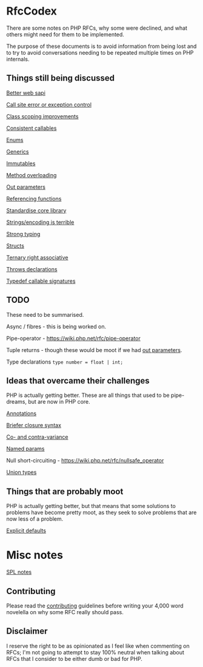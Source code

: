 # RfcCodex

There are some notes on PHP RFCs, why some were declined, and what others might need for them to be implemented.

The purpose of these documents is to avoid information from being lost and to try to avoid conversations needing to be repeated multiple times on PHP internals.

## Things still being discussed 

[Better web sapi](https://github.com/Danack/RfcCodex/blob/master/better_web_sapi.md)

[Call site error or exception control](https://github.com/Danack/RfcCodex/blob/master/call_site_error_exception_control.md)

[Class scoping improvements](https://github.com/Danack/RfcCodex/blob/master/class_scoping_improvements.md)

[Consistent callables](https://github.com/Danack/RfcCodex/blob/master/consistent_callables.md)

[Enums](https://github.com/Danack/RfcCodex/blob/master/enums.md)

[Generics](https://github.com/Danack/RfcCodex/blob/master/generics.md)

[Immutables](https://github.com/Danack/RfcCodex/blob/master/immutable.md)

[Method overloading](https://github.com/Danack/RfcCodex/blob/master/method_overloading.md)

[Out parameters](https://github.com/Danack/RfcCodex/blob/master/out_parameters.md)

[Referencing functions](https://github.com/Danack/RfcCodex/blob/master/referencing_functions.md)

[Standardise core library](https://github.com/Danack/RfcCodex/blob/master/standardise_core_library.md)

[Strings/encoding is terrible](https://github.com/Danack/RfcCodex/blob/master/strings_and_encoding.md)

[Strong typing](https://github.com/Danack/RfcCodex/blob/master/strong_typing.md)

[Structs](https://github.com/Danack/RfcCodex/blob/master/structs.md)

[Ternary right associative](https://github.com/Danack/RfcCodex/blob/master/ternary_operator_right_associative.md)

[Throws declarations](https://github.com/Danack/RfcCodex/blob/master/throws_declaration.md)

[Typedef callable signatures](https://github.com/Danack/RfcCodex/blob/master/typedef_callables.md)

## TODO

These need to be summarised.

Async / fibres - this is being worked on.

Pipe-operator - https://wiki.php.net/rfc/pipe-operator

Tuple returns - though these would be moot if we had [out parameters](https://github.com/Danack/RfcCodex/blob/master/out_parameters.md).

Type declarations `type number = float | int;`

## Ideas that overcame their challenges

PHP is actually getting better. These are all things that used to be pipe-dreams, but are now in PHP core. 

[Annotations](https://github.com/Danack/RfcCodex/blob/master/annotations.md)

[Briefer closure syntax](https://github.com/Danack/RfcCodex/blob/master/briefer_closure_syntax.md)

[Co- and contra-variance](https://github.com/Danack/RfcCodex/blob/master/co_and_contra_variance.md)

[Named params](https://github.com/Danack/RfcCodex/blob/master/named_params.md)

Null short-circuiting - https://wiki.php.net/rfc/nullsafe_operator

[Union types](https://github.com/Danack/RfcCodex/blob/master/union_types.md)

## Things that are probably moot

PHP is actually getting better, but that means that some solutions to problems have become pretty moot, as they seek to solve problems that are now less of a problem.

[Explicit defaults](https://github.com/Danack/RfcCodex/blob/master/explicit_defaults.md)

# Misc notes

[SPL notes](https://github.com/Danack/RfcCodex/blob/master/spl_summary.md)

## Contributing

Please read the [contributing](https://github.com/Danack/RfcCodex/blob/master/CONTRIBUTING.md) guidelines before writing your 4,000 word novelella on why some RFC really should pass.

## Disclaimer

I reserve the right to be as opinionated as I feel like when commenting on RFCs; I'm not going to attempt to stay 100% neutral when talking about RFCs that I consider to be either dumb or bad for PHP.
